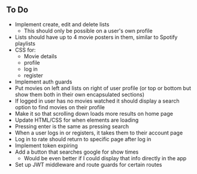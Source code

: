 ## To Do
- Implement create, edit and delete lists
    - This should only be possible on a user's own profile
- Lists should have up to 4 movie posters in them, similar to Spotify playlists
- CSS for:
    - Movie details
    - profile
    - log in
    - register
- Implement auth guards
- Put movies on left and lists on right of user profile (or top or bottom but show them both in their own encapsulated sections)
- If logged in user has no movies watched it should display a search option to find movies on their profile
- Make it so that scrolling down loads more results on home page
- Update HTML/CSS for when elements are loading
- Pressing enter is the same as pressing search
- When a user logs in or registers, it takes them to their account page
- Log in to rate should return to specific page after log in
- Implement token expiring
- Add a button that searches google for show times
    - Would be even better if I could display that info directly in the app
- Set up JWT middleware and route guards for certain routes